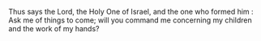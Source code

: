 Thus says the Lord, the Holy One of Israel, and the one who formed him : Ask me of things to come; will you command me concerning my children and the work of my hands?
